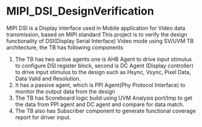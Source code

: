 # MIPI_DSI_DesignVerification
MIPI DSI is a Display interface used in Mobile application for Video data transmission, based on MIPI standard
This project is to verify the design functionality of DSI(Display Serial Interface) Video mode using SV/UVM TB architecture, the TB has following components
1. The TB has two active agents one is AHB Agent to drive input stimulus to configure DSI register block, second is DC Agent (Display controller) to drive input stimulus to the design such as Hsync, Vsync, Pixel Data, Data Valid and Resolution.
2. It has a passive agent, which is PPI Agent(Phy Protocol Interface) to monitor the output data from the design
3. The TB has Scoreboard logic build using UVM Analysis port/Imp to get the data from PPI agent and DC agent and compare for data match.
4. The TB also has Subscriber component to generate functional coverage report for driver input.
